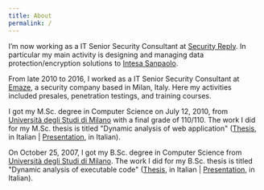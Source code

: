 ```yaml
---
title: About
permalink: /
---
```


I’m now working as a IT Senior Security Consultant at
[Security Reply](http://www.reply.eu/it/topics/security/). In particular my main activity is designing
and managing data protection/encryption solutions to [Intesa Sanpaolo](https://www.intesasanpaolo.com).

From late 2010 to 2016, I worked as a IT Senior Security Consultant at
[Emaze](http://blog.emaze.net/), a security company based in Milan, Italy. Here
my activities included presales, penetration testings, and training courses.

I got my M.Sc. degree in Computer Science on July 12, 2010, from
[Università degli Studi di Milano](http://www.unimi.it/) with a final grade of
110/110. The work I did for my M.Sc. thesis is titled "Dynamic analysis of 
web application" ([Thesis](/pubs/lgiancane-msc-thesis.pdf), in Italian |
[Presentation](/pubs/lgiancane-msc-thesis-slides.pdf), in Italian).

On October 25, 2007, I got my B.Sc. degree in Computer Science from
[Università degli Studi di Milano](http://www.unimi.it/). The work I did for my B.Sc. thesis is titled
"Dynamic analysis of executable code" ([Thesis](/pubs/lgiancane-bsc-thesis.pdf), in Italian |
[Presentation](/pubs/lgiancane-bsc-thesis-slides.pdf), in Italian).